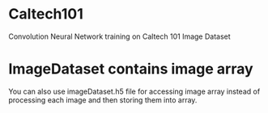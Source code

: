 # Caltech101
Convolution Neural Network training on Caltech 101  Image Dataset

# ImageDataset contains image array
You can also use imageDataset.h5 file for accessing image array instead of processing each image and then storing them into array.
